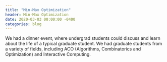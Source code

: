 ```yaml
---
title: "Min-Max Optimization"
header: Min-Max Optimization
date: 2020-03-03 00:00:00 -0400
categories: blog
---
```


We had a dinner event, where undergrad students could discuss and learn about the life of a typical graduate student. We had graduate students from a variety of fields, including ACO (Algorithms, Combinatorics and Optimization) and Interactive Computing.
